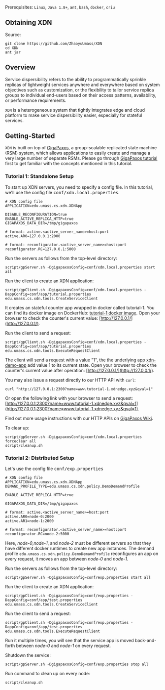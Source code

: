 Prerequisites: `Linux`, `Java 1.8+`, `ant`, `bash`, `docker`, `criu`

Obtaining XDN
-------------
Source:
```
git clone https://github.com/ZhaoyuUmass/XDN
cd XDN
ant jar
```

Overview
-------------
Service dispersibility refers to the ability to programmatically sprinkle replicas of lightweight services anywhere and everywhere based on system objectives such as customization, or the flexibility to tailor service replica groups to individual end-users based on their access patterns, availability, or performance requirements.

`XDN` is a heterogeneous system that tightly integrates edge and cloud platform to make service dispersibility easier, especially for stateful services.


Getting-Started
-----------------------
`XDN` is built on top of [GigaPaxos](<https://github.com/MobilityFirst/gigapaxos>), a group-scalable replicated state machine (RSM) system, which allows applications to easily create and manage a very large number of separate RSMs. Please go through [GigaPaxos tutorial](<https://github.com/MobilityFirst/gigapaxos/wiki>) first to get familiar with the concepts mentioned in this tutorial.

### Tutorial 1: Standalone Setup
To start up XDN servers, you need to specify a config file. In this tutorial, we'll use the config file <tt>conf/xdn.local.properties</tt>.

    # XDN config file
    APPLICATION=edu.umass.cs.xdn.XDNApp
    
    DISABLE_RECONFIGURATION=true
    ENABLE_ACTIVE_REPLICA_HTTP=true
    GIGAPAXOS_DATA_DIR=/tmp/gigapaxos
    
    # format: active.<active_server_name>=host:port
    active.AR0=127.0.0.1:2000
    
    # format: reconfigurator.<active_server_name>=host:port
    reconfigurator.RC=127.0.0.1:5000

Run the servers as follows from the top-level directory:
```
script/gpServer.sh -DgigapaxosConfig=conf/xdn.local.properties start all
```

Run the client to create an XDN application:
```
script/gpClient.sh -DgigapaxosConfig=conf/xdn.local.properties -DappConfig=conf/app/tutorial.properties edu.umass.cs.xdn.tools.CreateServiceClient
```

It creates an stateful counter app wrapped in docker called tutorial-1. You can find its docker image on DockerHub: [tutorial-1 docker image](https://hub.docker.com/repository/docker/oversky710/tutorial-1).
Open your browser to check the counter's current value: [http://127.0.0.1/](http://127.0.0.1/).

Run the client to send a request:
```
script/gpClient.sh -DgigapaxosConfig=conf/xdn.local.properties -DappConfig=conf/app/tutorial.properties edu.umass.cs.xdn.tools.ExecuteRequestClient
```

The client will send a request with a value "1", the the underlying app [xdn-demo-app](https://github.com/ZhaoyuUmass/xdn-demo-app) add value 1 to its current state.
Open your browser to check the counter's current value after operation: [http://127.0.0.1/](http://127.0.0.1/).

You may also issue a request directly to our HTTP API with `curl`:

```
curl "http://127.0.0.1:2300?name=www.tutorial-1.xdnedge.xyz&qval=1"
```

Or open the following link with your browser to send a request: [http://127.0.0.1:2300?name=www.tutorial-1.xdnedge.xyz&qval=1](http://127.0.0.1:2300?name=www.tutorial-1.xdnedge.xyz&qval=1).

Find out more usage instructions with our HTTP APIs on [GigaPaxos Wiki](http://github.com/MobilityFirst/gigapaxos/wiki).

To clear up:
```
script/gpServer.sh -DgigapaxosConfig=conf/xdn.local.properties forceclear all
script/cleanup.sh
```


### Tutorial 2: Distributed Setup

Let's use the config file <tt>conf/exp.properties</tt>
    
    # XDN config file
    APPLICATION=edu.umass.cs.xdn.XDNApp
    DEMAND_PROFILE_TYPE=edu.umass.cs.xdn.policy.DemoDemandProfile
        
    ENABLE_ACTIVE_REPLICA_HTTP=true
    
    GIGAPAXOS_DATA_DIR=/tmp/gigapaxos
    
    # format: active.<active_server_name>=host:port
    active.AR0=node-0:2000
    active.AR1=node-1:2000
    
    # format: reconfigurator.<active_server_name>=host:port
    reconfigurator.RC=node-2:5000

Here, <i>node-0</i>,<i>node-1</i>, and <i>node-2</i> must be different servers so that they have different docker runtimes to create new app instances.
The demand profile `edu.umass.cs.xdn.policy.DemoDemandProfile` reconfigures an app on every request, it moves an app between <i>node-0</i> and <i>node-1</i>.

Run the servers as follows from the top-level directory:
```
script/gpServer.sh -DgigapaxosConfig=conf/exp.properties start all
```

Run the client to create an XDN application:
```
script/gpClient.sh -DgigapaxosConfig=conf/exp.properties -DappConfig=conf/app/test.properties edu.umass.cs.xdn.tools.CreateServiceClient
```

Run the client to send a request:
```
script/gpClient.sh -DgigapaxosConfig=conf/exp.properties -DappConfig=conf/app/test.properties edu.umass.cs.xdn.tools.ExecuteRequestClient
```

Run it multiple times, you will see that the service app is moved back-and-forth between <i>node-0</i> and <i>node-1</i> on every request.

Shutdown the service:
```
script/gpServer.sh -DgigapaxosConfig=conf/exp.properties stop all
```

Run command to clean up on every node:
```
script/cleanup.sh
```
